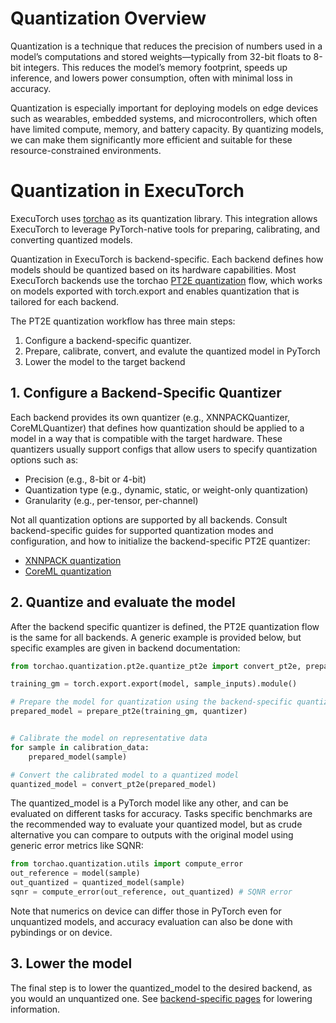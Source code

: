 # Quantization Overview

Quantization is a technique that reduces the precision of numbers used in a model’s computations and stored weights—typically from 32-bit floats to 8-bit integers. This reduces the model’s memory footprint, speeds up inference, and lowers power consumption, often with minimal loss in accuracy.

Quantization is especially important for deploying models on edge devices such as wearables, embedded systems, and microcontrollers, which often have limited compute, memory, and battery capacity. By quantizing models, we can make them significantly more efficient and suitable for these resource-constrained environments.


# Quantization in ExecuTorch
ExecuTorch uses [torchao](https://github.com/pytorch/ao/tree/main/torchao) as its quantization library. This integration allows ExecuTorch to leverage PyTorch-native tools for preparing, calibrating, and converting quantized models.


Quantization in ExecuTorch is backend-specific. Each backend defines how models should be quantized based on its hardware capabilities. Most ExecuTorch backends use the torchao [PT2E quantization](https://docs.pytorch.org/ao/main/tutorials_source/pt2e_quant_ptq.html) flow, which works on models exported with torch.export and enables quantization that is tailored for each backend.

The PT2E quantization workflow has three main steps:

1. Configure a backend-specific quantizer.
2. Prepare, calibrate, convert, and evalute the quantized model in PyTorch
3. Lower the model to the target backend

## 1. Configure a Backend-Specific Quantizer

Each backend provides its own quantizer (e.g., XNNPACKQuantizer, CoreMLQuantizer) that defines how quantization should be applied to a model in a way that is compatible with the target hardware.
These quantizers usually support configs that allow users to specify quantization options such as:

* Precision (e.g., 8-bit or 4-bit)
* Quantization type (e.g., dynamic, static, or weight-only quantization)
* Granularity (e.g., per-tensor, per-channel)

Not all quantization options are supported by all backends. Consult backend-specific guides for supported quantization modes and configuration, and how to initialize the backend-specific PT2E quantizer:

* [XNNPACK quantization](backends-xnnpack.md#quantization)
* [CoreML quantization](backends-coreml.md#quantization)



## 2. Quantize and evaluate the model

After the backend specific quantizer is defined, the PT2E quantization flow is the same for all backends.  A generic example is provided below, but specific examples are given in backend documentation:

```python
from torchao.quantization.pt2e.quantize_pt2e import convert_pt2e, prepare_pt2e

training_gm = torch.export.export(model, sample_inputs).module()

# Prepare the model for quantization using the backend-specific quantizer instance
prepared_model = prepare_pt2e(training_gm, quantizer)


# Calibrate the model on representative data
for sample in calibration_data:
	prepared_model(sample)

# Convert the calibrated model to a quantized model
quantized_model = convert_pt2e(prepared_model)
```

The quantized_model is a PyTorch model like any other, and can be evaluated on different tasks for accuracy.
Tasks specific benchmarks are the recommended way to evaluate your quantized model, but as crude alternative you can compare to outputs with the original model using generic error metrics like SQNR:

```python
from torchao.quantization.utils import compute_error
out_reference = model(sample)
out_quantized = quantized_model(sample)
sqnr = compute_error(out_reference, out_quantized) # SQNR error
```

Note that numerics on device can differ those in PyTorch even for unquantized models, and accuracy evaluation can also be done with pybindings or on device.


## 3. Lower the model

The final step is to lower the quantized_model to the desired backend, as you would an unquantized one.  See [backend-specific pages](backends-overview.md) for lowering information.
